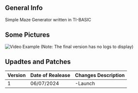 ## General Info
Simple Maze Generator written in TI-BASIC

## Some Pictures

![Video Example](https://github.com/Ze-Rato/Maze-TI-BASIC/assets/132148561/9f540d75-05f9-48e4-86f6-0676b8d80677)
(Note: The final version has no logs to display)

## Upadtes and Patches

|    Version    | Date of Realease | Changes Description |
| ------------- | ------------------- | -------- |
| 1  | 06/07/2024 | -Launch  |


